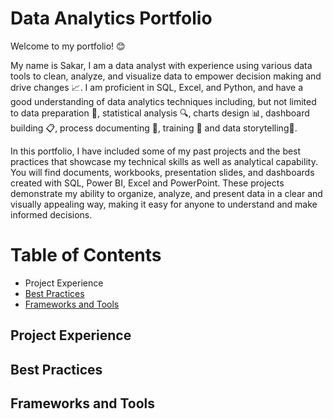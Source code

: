 # Data Analytics Portfolio

Welcome to my portfolio! :blush:

My name is Sakar, I am a data analyst with experience using various data tools to clean, analyze, and visualize data to empower decision making and drive changes :chart_with_upwards_trend:. I am proficient in SQL, Excel, and Python, and have a good understanding of data analytics techniques including, but not limited to data preparation :wrench:, statistical analysis :mag:, charts design :bar_chart:, dashboard building :clipboard:, process documenting :open_file_folder:, training :straight_ruler: and data storytelling:notebook:.

In this portfolio, I have included some of my past projects and the best practices that showcase my technical skills as well as analytical capability. You will find documents, workbooks, presentation slides, and dashboards created with SQL, Power BI, Excel and PowerPoint. These projects demonstrate my ability to organize, analyze, and present data in a clear and visually appealing way, making it easy for anyone to understand and make informed decisions.

# Table of Contents
  - Project Experience
  - [Best Practices](https://github.com/SStej/Portfolio/edit/main/README.md#best-practices)
  - [Frameworks and Tools](https://github.com/SStej/Portfolio/edit/main/README.md#frameworks-and-tools)
    
## Project Experience
## Best Practices
## Frameworks and Tools
